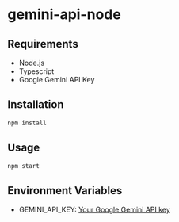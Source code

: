# gemini-api-node

## Requirements

- Node.js
- Typescript
- Google Gemini API Key

## Installation

```bash
npm install
```

## Usage

```bash
npm start
```

## Environment Variables

- GEMINI_API_KEY: [Your Google Gemini API key](https://ai.google.dev/gemini-api/docs/api-key?hl=ja&authuser=2)
